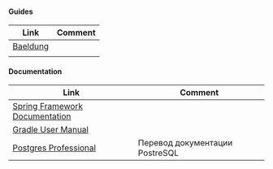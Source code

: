 
#### Guides
| Link                                  | Comment |
| ------------------------------------- | ------- |
| [Baeldung](https://www.baeldung.com/) |         |
|                                       |         |


#### Documentation
| Link                                                                                           | Comment |
| -------------------------------------- | ------- |
| [Spring Framework Documentation](https://docs.spring.io/spring-framework/reference/index.html) |         |
| [Gradle User Manual](https://docs.gradle.org/current/userguide/userguide.html)                 |         |
| [Postgres Professional](https://postgrespro.ru/docs/postgresql/15/index)     | Перевод документации PostreSQL         |
